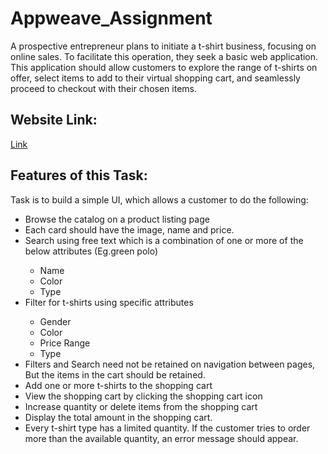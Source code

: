 # Appweave_Assignment
A prospective entrepreneur plans to initiate a t-shirt business, focusing on online sales. To facilitate this operation, they seek a basic web application. This application should allow customers to explore the range of t-shirts on offer, select items to add to their virtual shopping cart, and seamlessly proceed to checkout with their chosen items.<br>
<h2>Website Link:</h2><a href="https://tejaappweave.netlify.app">Link</a>
<h2>Features of this Task: </h2>
<p>Task is to build a simple UI, which allows a customer to do the following:</p>
<ul>
<li>Browse the catalog on a product listing page</li>
<li>Each card should have the image, name and price.</li>
<li>Search using free text which is a combination of one or more of the below attributes (Eg.green polo)</li>
<ul>
  <li>Name</li>
  <li>Color</li>
  <li>Type</li>
</ul>
<li>Filter for t-shirts using specific attributes</li>
<ul>
  <li>Gender</li>
  <li>Color</li>
  <li>Price Range</li>
  <li>Type</li>
</ul>
<li>Filters and Search need not be retained on navigation between pages, But the items in the cart should be retained.</li>
<li>Add one or more t-shirts to the shopping cart</li>
<li>View the shopping cart by clicking the shopping cart icon</li>
<li>Increase quantity or delete items from the shopping cart</li>
<li>Display the total amount in the shopping cart.</li>
<li>Every t-shirt type has a limited quantity. If the customer tries to order more than the available quantity, an error message should appear.</li>
</ul>
